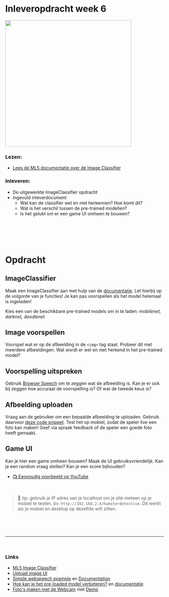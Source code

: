 
# Inleveropdracht week 6

<a href="https://www.youtube.com/watch?v=tqyG6YZLI0Y)" target="_blank"><img src="./inleveropdracht/images/hamsterdetective.png" width="400"></a>

### Lezen:

 - [Lees de ML5 documentatie over de Image Classifier](https://learn.ml5js.org/#/reference/image-classifier)

### Inleveren:

- De uitgewerkte ImageClassifier opdracht
- Ingevuld inleverdocument
   - Wat kan de classifier wel en niet herkennen? Hoe komt dit?
   - Wat is het verschil tussen de pre-trained modellen?
   - Is het gelukt om er een game UI omheen te bouwen?


<br>
<br>
<br>
<br>

# Opdracht

## ImageClassifier

Maak een ImageClassifier aan met hulp van de [documentatie](https://learn.ml5js.org/#/reference/image-classifier). Let hierbij op de volgorde van je functies! Je kan pas voorspellen als het model helemaal is ingeladen!

Kies een van de beschikbare pre-trained models om in te laden: *mobilenet, darknet, doodlenet*

## Image voorspellen

Voorspel wat er op de afbeelding in de `<img>` tag staat. Probeer dit met meerdere afbeeldingen. Wat wordt er wel en niet herkend in het pre-trained model?

## Voorspelling uitspreken

Gebruik [Browser Speech](https://github.com/HR-CMGT/PRG08-2020-2021/blob/main/snippets/speech.md) om te zeggen wat de afbeelding is. Kan je er ook bij zeggen hoe accuraat de voorspelling is? Of wat de tweede keus is?

## Afbeelding uploaden

Vraag aan de gebruiker om een bepaalde afbeelding te uploaden. Gebruik daarvoor [deze code snippet](https://github.com/HR-CMGT/PRG08-2020-2021/blob/main/snippets/uploadimage.md). Test het op mobiel, zodat de speler live een foto kan maken! Geef via spraak feedback of de speler een goede foto heeft gemaakt. 

## Game UI

 Kan je hier een game omheen bouwen? Maak de UI gebruiksvriendelijk. Kan je een random vraag stellen? Kan je een score bijhouden?

- [📺  Eenvoudig voorbeeld op YouTube](https://www.youtube.com/watch?v=tqyG6YZLI0Y)

<br>

> 🤯 tip: gebruik je IP adres van je localhost om je site meteen op je mobiel te testen, bv. `http://192.168.2.4/hamsterdetective`. Dit werkt als je mobiel en desktop op dezelfde wifi zitten.

<br>
<br>
<br>

---

<br>


### Links

- [ML5 Image Classifier](https://learn.ml5js.org/#/reference/image-classifier)
- [Upload image UI](https://github.com/HR-CMGT/PRG08-2020-2021/blob/main/snippets/uploadimage.md)
- [Simple webspeech example](https://github.com/HR-CMGT/PRG08-2020-2021/blob/main/snippets/speech.md) en [Documentation](https://developer.mozilla.org/en-US/docs/Web/API/SpeechSynthesis)
- [Hoe kan je het pre-loaded model verbeteren?](https://github.com/HR-CMGT/Machine-Learning-Readinglist/tree/master/extractfeatures) en [documentatie](https://learn.ml5js.org/#/reference/feature-extractor)
- [Foto's maken met de Webcam](https://developer.mozilla.org/en-US/docs/Web/API/ImageCapture) met [Demo](https://simpl.info/imagecapture/)
